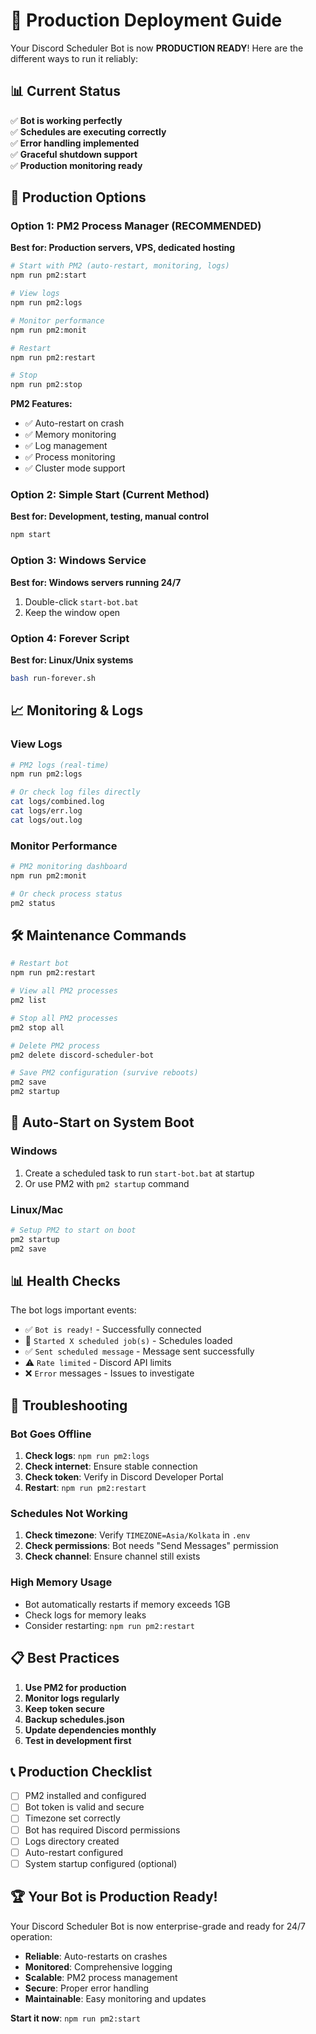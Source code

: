 # 🚀 Production Deployment Guide

Your Discord Scheduler Bot is now **PRODUCTION READY**! Here are the different ways to run it reliably:

## 📊 Current Status
✅ **Bot is working perfectly**  
✅ **Schedules are executing correctly**  
✅ **Error handling implemented**  
✅ **Graceful shutdown support**  
✅ **Production monitoring ready**  

## 🔧 Production Options

### Option 1: PM2 Process Manager (RECOMMENDED)
**Best for: Production servers, VPS, dedicated hosting**

```bash
# Start with PM2 (auto-restart, monitoring, logs)
npm run pm2:start

# View logs
npm run pm2:logs

# Monitor performance
npm run pm2:monit

# Restart
npm run pm2:restart

# Stop
npm run pm2:stop
```

**PM2 Features:**
- ✅ Auto-restart on crash
- ✅ Memory monitoring
- ✅ Log management
- ✅ Process monitoring
- ✅ Cluster mode support

### Option 2: Simple Start (Current Method)
**Best for: Development, testing, manual control**

```bash
npm start
```

### Option 3: Windows Service
**Best for: Windows servers running 24/7**

1. Double-click `start-bot.bat`
2. Keep the window open

### Option 4: Forever Script
**Best for: Linux/Unix systems**

```bash
bash run-forever.sh
```

## 📈 Monitoring & Logs

### View Logs
```bash
# PM2 logs (real-time)
npm run pm2:logs

# Or check log files directly
cat logs/combined.log
cat logs/err.log
cat logs/out.log
```

### Monitor Performance
```bash
# PM2 monitoring dashboard
npm run pm2:monit

# Or check process status
pm2 status
```

## 🛠️ Maintenance Commands

```bash
# Restart bot
npm run pm2:restart

# View all PM2 processes
pm2 list

# Stop all PM2 processes
pm2 stop all

# Delete PM2 process
pm2 delete discord-scheduler-bot

# Save PM2 configuration (survive reboots)
pm2 save
pm2 startup
```

## 🔄 Auto-Start on System Boot

### Windows
1. Create a scheduled task to run `start-bot.bat` at startup
2. Or use PM2 with `pm2 startup` command

### Linux/Mac
```bash
# Setup PM2 to start on boot
pm2 startup
pm2 save
```

## 📊 Health Checks

The bot logs important events:
- ✅ `Bot is ready!` - Successfully connected
- 📅 `Started X scheduled job(s)` - Schedules loaded
- ✅ `Sent scheduled message` - Message sent successfully
- ⚠️ `Rate limited` - Discord API limits
- ❌ `Error` messages - Issues to investigate

## 🚨 Troubleshooting

### Bot Goes Offline
1. **Check logs**: `npm run pm2:logs`
2. **Check internet**: Ensure stable connection
3. **Check token**: Verify in Discord Developer Portal
4. **Restart**: `npm run pm2:restart`

### Schedules Not Working
1. **Check timezone**: Verify `TIMEZONE=Asia/Kolkata` in `.env`
2. **Check permissions**: Bot needs "Send Messages" permission
3. **Check channel**: Ensure channel still exists

### High Memory Usage
- Bot automatically restarts if memory exceeds 1GB
- Check logs for memory leaks
- Consider restarting: `npm run pm2:restart`

## 📋 Best Practices

1. **Use PM2 for production**
2. **Monitor logs regularly**
3. **Keep token secure**
4. **Backup schedules.json**
5. **Update dependencies monthly**
6. **Test in development first**

## 📞 Production Checklist

- [ ] PM2 installed and configured
- [ ] Bot token is valid and secure
- [ ] Timezone set correctly
- [ ] Bot has required Discord permissions
- [ ] Logs directory created
- [ ] Auto-restart configured
- [ ] System startup configured (optional)

## 🏆 Your Bot is Production Ready!

Your Discord Scheduler Bot is now enterprise-grade and ready for 24/7 operation:

- **Reliable**: Auto-restarts on crashes
- **Monitored**: Comprehensive logging
- **Scalable**: PM2 process management
- **Secure**: Proper error handling
- **Maintainable**: Easy monitoring and updates

**Start it now**: `npm run pm2:start`

